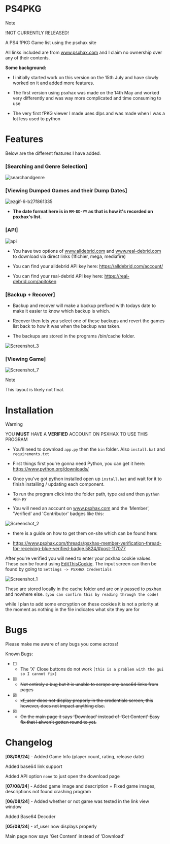 # PS4PKG

> [!NOTE]
> !NOT CURRENTLY RELEASED!

A PS4 fPKG Game list using the psxhax site

All links included are from www.psxhax.com and I claim no ownership over any of their contents.

**Some background:**

- I initially started work on this version on the 15th July and have slowly worked on it and added more features.

- The first version using psxhax was made on the 14th May and worked very differently and was way more complicated and time consuming to use

- The very first fPKG viewer I made uses dlps and was made when I was a lot less used to python

# Features
Below are the different features I have added.

### [Searching and Genre Selection]

![searchandgenre](https://github.com/user-attachments/assets/b283d22b-9d70-4a13-9682-3729d0a87c0a)



### [Viewing Dumped Games and their Dump Dates]

![ezgif-6-b27f861335](https://github.com/user-attachments/assets/a3dc1061-1c88-476c-ae51-4b44ddc47f50)

- **The date format here is in `MM-DD-YY` as that is how it's recorded on psxhax's list.**

### [API]

![api](https://github.com/user-attachments/assets/2a3499b7-9ed8-48f6-b80e-4df52bccaf95)

- You have two options of www.alldebrid.com and www.real-debrid.com to download via direct links (1fichier, mega, mediafire)

- You can find your alldebrid API key here: https://alldebrid.com/account/

- You can find your real-debrid API key here: https://real-debrid.com/apitoken


### [Backup + Recover]

- Backup and recover will make a backup prefixed with todays date to make it easier to know which backup is which.

- Recover then lets you select one of these backups and revert the games list back to how it was when the backup was taken.

- The backups are stored in the programs /bin/cache folder.

![Screenshot_3](https://github.com/user-attachments/assets/0c12c2e0-be48-4e44-ad76-df24c7eb5081)

### [Viewing Game]

![Screenshot_7](https://github.com/user-attachments/assets/e5501515-da1b-47c9-8159-df063d29f299)


> [!NOTE]
> This layout is likely not final.

# Installation
>[!WARNING]
>YOU **MUST** HAVE A **VERIFIED** ACCOUNT ON PSXHAX TO USE THIS PROGRAM

- You'll need to download `app.py` then the `bin` folder. Also `install.bat` and `requirements.txt`

- First things first you're gonna need Python, you can get it here: https://www.python.org/downloads/

- Once you've got python installed open up `install.bat` and wait for it to finish installing / updating each component.

- To run the program click into the folder path, type `cmd` and then `python app.py`

- You will need an account on www.psxhax.com and the 'Member', 'Verified' and 'Contributor' badges like this:

![Screenshot_2](https://github.com/user-attachments/assets/2454e58d-1573-47b4-baa9-692f6cd6740d)

- there is a guide on how to get them on-site which can be found here:

- https://www.psxhax.com/threads/psxhax-member-verification-thread-for-receiving-blue-verified-badge.5824/#post-117077



After you're verified you will need to enter your psxhax cookie values. These can be found using [EditThisCookie](https://www.editthiscookie.com/). The input screen can then be found by going to `Settings -> PSXHAX Credentials`


![Screenshot_1](https://github.com/user-attachments/assets/a04c2b9e-dbc8-4387-b18c-5c1b7bd0f5ca)

These are stored locally in the cache folder and are only passed to psxhax and nowhere else. `(you can confirm this by reading through the code)`

while I plan to add some encryption on these cookies it is not a priority at the moment as nothing in the file indicates what site they are for
# Bugs
Please make me aware of any bugs you come across!

Known Bugs:

- [ ] - The 'X' Close buttons do not work `[this is a problem with the gui so I cannot fix]`
- [x] - ~~Not entirely a bug but it is unable to scrape any base64 links from pages~~
- [x] - ~~xf_user does not display properly in the credentials screen, this however, does not impact anything else.~~
- [x] - ~~On the main page it says 'Download' instead of 'Get Content' Easy fix that I ahven't gotten round to yet.~~
# Changelog
[**08/08/24**] - Added Game Info (player count, rating, release date)

Added base64 link support

Added API option `none` to just open the download page

[**07/08/24**] - Added game image and description + Fixed game images, descriptions not found crashing program 


[**06/08/24**] - Added whether or not game was tested in the link view window

Added Base64 Decoder

[**05/08/24**] - xf_user now displays properly

Main page now says 'Get Content' instead of 'Download'
